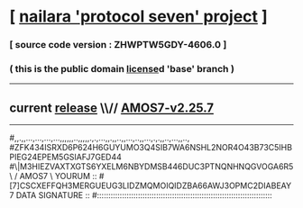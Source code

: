 
# [ [nailara 'protocol seven' project](http://nailara.network/) ]

### [ source code version : ZHWPTW5GDY-4606.0 ]

### ( this is the public domain [license](../license)d 'base' branch )
---
## current [release](https://github.com/nailara-technologies/protocol-7/releases) \\\\// [AMOS7-v2.25.7](https://github.com/nailara-technologies/protocol-7/releases/tag/AMOS7-v2.25.7)
---

#,,.,,...,...,...,...,,,,,,..,,,,,.,.,...,,.,,..,,...,..,,...,.,.,,..,...,,..,
#ZFK434ISRXD6P624H6GUYUMO3Q4SIB7WA6NSHL2NOR4O43B73C5IHBPIEG24EPEM5GSIAFJ7GED44
#\\\|M3HIEZVAXTXGTS6YXELM6NBYDMSB446DUC3PTNQNHNQGVOGA6R5 \ / AMOS7 \ YOURUM ::
#\[7]CSCXEFFQH3MERGUEUG3LIDZMQMOIQIDZBA66AWJ3OPMC2DIABEAY 7  DATA SIGNATURE ::
#:::::::::::::::::::::::::::::::::::::::::::::::::::::::::::::::::::::::::::::
